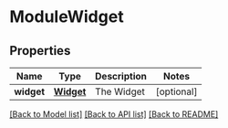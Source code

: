 # ModuleWidget

## Properties
Name | Type | Description | Notes
------------ | ------------- | ------------- | -------------
**widget** | [**Widget**](Widget.md) | The Widget | [optional] 

[[Back to Model list]](../README.md#documentation-for-models) [[Back to API list]](../README.md#documentation-for-api-endpoints) [[Back to README]](../README.md)



